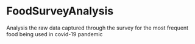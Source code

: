 # FoodSurveyAnalysis
Analysis the raw data captured through the survey for the most frequent food being used in covid-19 pandemic
